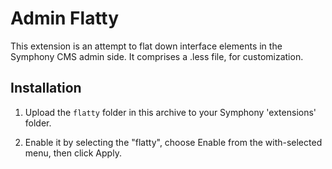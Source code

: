 # Admin Flatty

This extension is an attempt to flat down interface elements in the Symphony 
CMS admin side. It comprises a .less file, for customization.  

## Installation

1. Upload the `flatty` folder in this archive to your Symphony 
   'extensions' folder.

2. Enable it by selecting the "flatty", choose Enable from the 
   with-selected menu, then click Apply.

